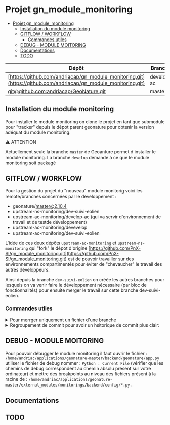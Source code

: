 <!-- ESPACE TEST COLOR -->
<style>
r { color: Red }
o { color: Orange }
g { color: Green }
</style>

# Projet gn_module_monitoring

- [Projet gn\_module\_monitoring](#projet-gn_module_monitoring)
  - [Installation du module monitoring](#installation-du-module-monitoring)
  - [GITFLOW / WORKFLOW](#gitflow--workflow)
    - [Commandes utiles](#commandes-utiles)
  - [DEBUG - MODULE MOITORING](#debug---module-moitoring)
  - [Documentations](#documentations)
  - [TODO](#todo)

| Dépôt                                                                                                          | Branche    | version |
| -------------------------------------------------------------------------------------------------------------- | ---------- | ------- |
| [https://github.com/andriacap/gn_module_monitoring.git](https://github.com/andriacap/gn_module_monitoring.git) | develop-ac | 0.0.3   |
| [git@github.com:andriacap/GeoNature.git](git@github.com:andriacap/GeoNature.git)                               | master     | 2.10.4  |

## Installation du module monitoring

Pour installer le module monitoring on clone le projet en tant que submodule pour "tracker" depuis le dépot parent geonature pour obtenir la version adéquat du module monitoring.

⚠️ ATTENTION

Actuellement seule la branche `master` de Geoanture permet d'installer le module monitoring.
La branche `develop` demande à ce que le module monitoring soit packagé

## GITFLOW / WORKFLOW

Pour la gestion du projet du "nouveau" module monitorig voici les remote/branches concernées par le développement :

- geonature/master@2.10.4
- upstream-ns-monitoring/dev-suivi-eolien
- upstream-ac-monitoring/develop-ac (qui va servir d'environnement de travail et de testde développement)
- upstream-ac-monitoring/devevelop
- upstream-ac-monitoring/dev-suivi-eolien

L'idée de ces deux dépôts `upstream-ac-monitoring` et `upstream-ns-monitoring` qui "fork" le dépot d'origine [https://github.com/PnX-SI/gn_module_monitoring.git](https://github.com/PnX-SI/gn_module_monitoring.git) est de pouvoir travailler sur des environnements compartimentés pour éviter de "chevaucher" le travail des autres développeurs.

Ainsi depuis la branche `dev-suivi-eolien` on créée les autres branches pour lesquels on va venir faire le développement nécessaire (par bloc de fonctionnalités) pour ensuite merger le travail sur cette branche dev-suivi-eolien.

### Commandes utiles

<details>
<summary>Pour merrger uniquement un fichier d'une branche</summary>

Se placer sur la branche pour laquelle on veut merge un fichier d'une autre branche et éxécuter la commande suivante:

```sh
git checkout --patch branch_where_file_is path/to/README_dev.md
```

source : [Lien vers l'article medium](https://towardsdatascience.com/merging-only-one-file-from-a-git-branch-patching-3a9b5a9c3fa6)
 </details>

<details>
<summary>Regroupement de commit pour avoir un hsitorique de commit plus clair:
</summary>

```sh
git rebase -i #commit
```

source : [Lien vers Apero-Tech - Squasher commit](https://apero-tech.fr/squasher-commits-git/)
 </details>


## DEBUG - MODULE MOITORING

Pour pouvoir débugger le module monitoring il faut ouvrir le fichier : `/home/andriac/applications/geonature-master/backend/geonature/app.py` utiliser le fichier de debug nommer : `Python : Current File` (vérifier que les chemins de debug correspondent au chemin absolu présent sur votre ordinateur) et mettre des breakpoints au niveau des fichiers présent à la racine de : `/home/andriac/applications/geonature-master/external_modules/monitorings/backend/config/*.py` .

## Documentations

## TODO
